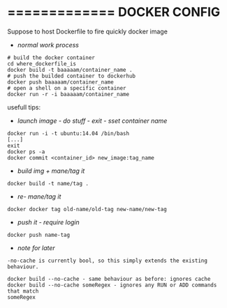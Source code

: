 =============
DOCKER CONFIG
=============

Suppose to host Dockerfile to fire quickly docker image


- *normal work process*
```
# build the docker container
cd where_dockerfile_is
docker build -t baaaaam/container_name .
# push the builded container to dockerhub
docker push baaaaam/container_name
# open a shell on a specific container
docker run -r -i baaaaam/container_name
```

usefull tips:

- *launch image - do stuff - exit - sset container name*
```
docker run -i -t ubuntu:14.04 /bin/bash
[...]
exit
docker ps -a
docker commit <container_id> new_image:tag_name
```

- *build img + mane/tag it*
```
docker build -t name/tag .
```

- *re- mane/tag it*
```
docker docker tag old-name/old-tag new-name/new-tag
```

- *push it - require login*
```
docker push name-tag
```



- *note for later*
```
-no-cache is currently bool, so this simply extends the existing behaviour.

docker build --no-cache - same behaviour as before: ignores cache
docker build --no-cache someRegex - ignores any RUN or ADD commands that match
someRegex
```
